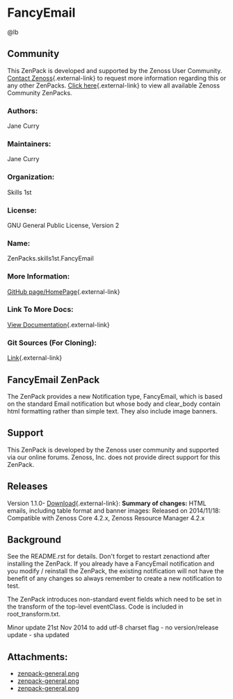 # FancyEmail

@lb[](img/zenpack-zenpack-general.png)

## Community

This ZenPack is developed and supported by the Zenoss User Community.
[Contact Zenoss](https://tryit.zenoss.com/zenpack-contact/){.external-link} to
request more information regarding this or any other ZenPacks. [Click here](https://zenoss.com/product/zenpacks?f%5B0%5D=im_field_zenpack_category:1021){.external-link} to
view all available Zenoss Community ZenPacks.

### Authors:

Jane Curry

### Maintainers:

Jane Curry

### Organization:

Skills 1st

### License:

GNU General Public License, Version 2

### Name:

ZenPacks.skills1st.FancyEmail

### More Information:

[GitHub page/HomePage](https://github.com/jcurry/ZenPacks.skills1st.FancyEmail){.external-link}

### Link To More Docs:

[View Documentation](https://github.com/jcurry/ZenPacks.skills1st.FancyEmail){.external-link}

### Git Sources (For Cloning):

[Link](https://github.com/jcurry/ZenPacks.skills1st.FancyEmail.git){.external-link}

## FancyEmail ZenPack

The ZenPack provides a new Notification type, FancyEmail, which is based
on the standard Email notification but whose body and clear_body contain
html formatting rather than simple text. They also include image
banners.

## Support

This ZenPack is developed by the Zenoss user community and supported via
our online forums. Zenoss, Inc. does not provide direct support for this
ZenPack.

## Releases

Version 1.1.0- [Download](https://storage.googleapis.com/zenpacks/ZenPacks.skills1st.FancyEmail/1.1.0/ZenPacks.skills1st.FancyEmail-1.1.0.egg){.external-link}:   **Summary of changes:** HTML emails, including table format and
    banner images:   Released on 2014/11/18:   Compatible with Zenoss Core 4.2.x, Zenoss Resource Manager 4.2.x

## Background

See the README.rst for details. Don't forget to restart zenactiond after
installing the ZenPack. If you already have a FancyEmail notification
and you modify / reinstall the ZenPack, the existing notification will
not have the benefit of any changes so always remember to create a new
notification to test.

The ZenPack introduces non-standard event fields which need to be set in
the transform of the top-level eventClass. Code is included in
root_transform.txt.

Minor update 21st Nov 2014 to add utf-8 charset flag - no
version/release update - sha updated

## Attachments:

-   [zenpack-general.png](img/zenpack-zenpack-general.png)
-   [zenpack-general.png](img/zenpack-zenpack-general.png)
-   [zenpack-general.png](img/zenpack-zenpack-general.png)

